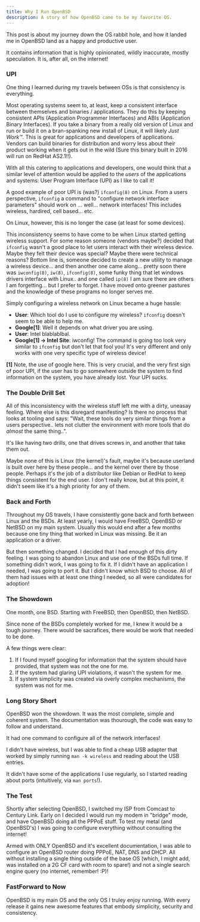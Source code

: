 ```yaml
---
title: Why I Run OpenBSD
description: A story of how OpenBSD came to be my favorite OS.
---
```


This post is about my journey down the OS rabbit hole, and how it
landed me in OpenBSD land as a happy and productive user.

It contains information that is highly opinionated, wildly
inaccurate, mostly speculation. It is, after all, on the internet!

### UPI

One thing I learned during my travels between OSs is that consistency
is everything.

Most operating systems seem to, at least, keep a consistent interface
between themselves and binaries / applications. They do this by keeping
consistent APIs (Application Programmer Interfaces) and ABIs
(Application Binary Interfaces). If you take a binary from a really old
version of Linux and run or build it on a bran-spanking new install of
Linux, it will likely *Just Work™*. This is great for applications
and developers of applications. Vendors can build binaries for
distribution and worry less about their product working when it gets
out in the wild (Sure this binary built in 2016 will run on RedHat
AS2.1!!).

With all this catering to applications and developers, one would think
that a similar level of attention would be applied to the *users* of
the applications and systems: User Program Interface (UPI) as I like to
call it!

A good example of poor UPI is (was?) `ifconfig(8)` on Linux. From a
users perspective, `ifconfig` a command to "configure network
interface parameters" should work on ... well... network interfaces!
This includes wireless, hardired, cell based... etc.

On Linux, however, this is no longer the case (at least for some devices).

This inconsistency seems to have come to be when Linux started getting
wireless support. For some reason someone (vendors maybe?) decided that
`ifconfig` wasn't a good place to let users interact with their
wireless device. Maybe they felt their device was special? Maybe there
were technical reasons? Bottom line is, someone decided to create a new
utility to manage a wireless device... and then another one came
along... pretty soon there was `iwconfig(8)`, `iw(8)`, `ifconfig(8)`,
some funky thing that let windows drivers interface with Linux..  and
one called `ip(8)` I am sure there are others I am forgetting... but I
prefer to forget. I have moved onto greener pastures and the knowledge
of these programs no longer serves me.

Simply configuring a wireless network on Linux became a huge hassle:

- **User**: Which tool do I use to configure my wireless? `ifconfig`
doesn't seem to be able to help me.
- **Google[1]**: Well it depends on what driver you are using.
- **User**: Intel blablablbal.
- **Google[1] -> Intel Site**: iwconfig! The command is going too look
very similar to `ifconfig` but don't let that fool you! It's very
different and only works with one very specific type of wireless
device!

**[1]** Note, the use of google here. This is very crucial, and the
very first sign of poor UPI, if the user has to go somewhere outside
the system to find information on the system, you have already lost.
Your UPI sucks.

### The Double Drill Set

All of this inconsistency with the wireless stuff left me with a
dirty, uneasay feeling. Where else is this disregard manifesting? Is
there no process that looks at tooling and says: "Wait, these tools do
very similar things from a users perspective.. lets not clutter the
environment with more tools that do _almost_ the same thing..".

It's like having two drills, one that drives screws in, and another
that take them out.

Maybe none of this is Linux (the kernel)'s fault, maybe it's because
userland is built over here by these people... and the kernel over
there by those people. Perhaps it's the job of a distributor like
Debian or RedHat to keep things consistent for the end user. I don't
really know, but at this point, it didn't seem like it's a high
priority for any of them.

### Back and Forth

Throughout my OS travels, I have consistently gone back and forth
between Linux and the BSDs. At least yearly, I would have FreeBSD,
OpenBSD or NetBSD on my main system. Usually this would end after a few
months because one tiny thing that worked in Linux was missing. Be it
an application or a driver.

But then something changed. I decided that I had enough of this dirty
feeling. I was going to abandon Linux and use one of the BSDs full
time. If something didn't work, I was going to fix it. If I didn't
have an application I needed, I was going to port it. But I didn't
know which BSD to choose. All of them had issues with at least one
thing I needed, so all were candidates for adoption!

### The Showdown

One month, one BSD. Starting with FreeBSD, then OpenBSD, then NetBSD.

Since none of the BSDs completely worked for me, I knew it would be a
tough journey. There would be sacrafices, there would be work that
needed to be done.

A few things were clear:

1) If I found myself googling for information that the system should
have provided, that system was not the one for me.
2) If the system had glaring UPI violations, it wasn't the system for me.
3) If system simplicity was created via overly complex mechanisms, the
system was not for me.

### Long Story Short

OpenBSD won the showdown. It was the most complete, simple and
coherent system. The documentation was thourough, the code was easy to
follow and understand. 

It had one command to configure all of the network interfaces!

I didn't have wireless, but I was able to find a cheap USB adapter
that worked by simply running `man -k wireless` and reading about the
USB entries.

It didn't have some of the applications I use regularly, so I started
reading about ports (intuitively, via `man ports`!).

### The Test

Shortly after selecting OpenBSD, I switched my ISP from Comcast to
Century Link. Early on I decided I would run my modem in "bridge"
mode, and have OpenBSD doing all the PPPoE stuff. To test my metal
(and OpenBSD's) I was going to configure everything without consulting
the internet!

Armed with ONLY OpenBSD and it's excellent documentation, I was able to
configure an OpenBSD router doing PPPoE, NAT, DNS and DHCP. All
without installing a single thing outside of the base OS (which, I
might add, was installed on a 2G CF card with room to spare!) and not
a single search engine query (no internet, remember! :P)!

### FastForward to Now

OpenBSD is my main OS and the only OS I truley enjoy running. With
every release it gains new awesome features that embody simplicity,
security and consistency.
